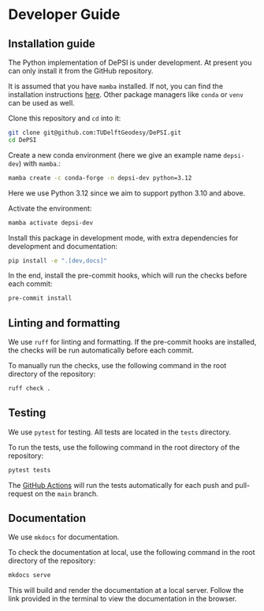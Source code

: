 # Developer Guide

## Installation guide

The Python implementation of DePSI is under development. At present you can only install it from the GitHub repository.

It is assumed that you have `mamba` installed. If not, you can find the installation instructions [here](https://mamba.readthedocs.io/en/latest/installation/mamba-installation.html). Other package managers like `conda` or `venv` can be used as well.

Clone this repository and `cd` into it:

```bash
git clone git@github.com:TUDelftGeodesy/DePSI.git
cd DePSI
```

Create a new conda environment (here we give an example name `depsi-dev`) with `mamba`.:

```bash
mamba create -c conda-forge -n depsi-dev python=3.12
```

Here we use Python 3.12 since we aim to support python 3.10 and above.

Activate the environment:

```bash
mamba activate depsi-dev
```

Install this package in development mode, with extra dependencies for development and documentation:

```bash
pip install -e ".[dev,docs]"
```

In the end, install the pre-commit hooks, which will run the checks before each commit:
```bash
pre-commit install
```

## Linting and formatting

We use `ruff` for linting and formatting. If the pre-commit hooks are installed, the checks will be run automatically before each commit.

To manually run the checks, use the following command in the root directory of the repository:

```bash
ruff check .
```

## Testing

We use `pytest` for testing. All tests are located in the `tests` directory.

To run the tests, use the following command in the root directory of the repository:

```bash
pytest tests
```

The [GitHub Actions](https://github.com/TUDelftGeodesy/DePSI/blob/main/.github/workflows/build.yml) will run the tests automatically for each push and pull-request
on the `main` branch.

## Documentation

We use `mkdocs` for documentation. 

To check the documentation at local, use the following command in the root directory of the repository:

```bash
mkdocs serve
```

This will build and render the documentation at a local server. Follow the link provided in the terminal to view the documentation in the browser.
